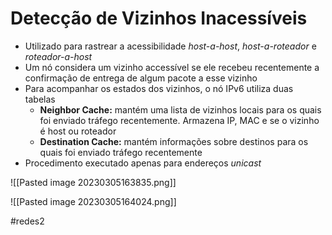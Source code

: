 
# Detecção de Vizinhos Inacessíveis

- Utilizado para rastrear a acessibilidade *host-a-host*, *host-a-roteador* e *roteador-a-host*
- Um nó considera um vizinho accessível se ele recebeu recentemente a confirmação de entrega de algum pacote a esse vizinho
- Para acompanhar os estados dos vizinhos, o nó IPv6 utiliza duas tabelas
	- **Neighbor Cache:** mantém uma lista de vizinhos locais para os quais foi enviado tráfego recentemente. Armazena IP, MAC e se o vizinho é host ou roteador
	- **Destination Cache:** mantém informações sobre destinos para os quais foi enviado tráfego recentemente
- Procedimento executado apenas para endereços *unicast*

![[Pasted image 20230305163835.png]]

![[Pasted image 20230305164024.png]]

#redes2

